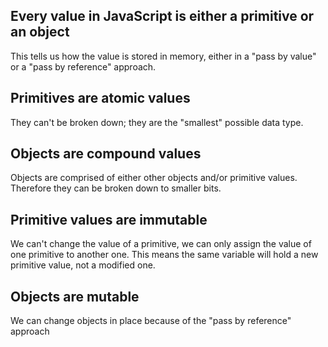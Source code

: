 ## Every value in JavaScript is either a primitive or an object

This tells us how the value is stored in memory, either in a "pass by value" or a "pass by reference" approach.

## Primitives are atomic values

They can't be broken down; they are the "smallest" possible data type.

## Objects are compound values

Objects are comprised of either other objects and/or primitive values. Therefore they can be broken down to smaller bits.

## Primitive values are immutable

We can't change the value of a primitive, we can only assign the value of one primitive to another one. This means the same variable will hold a new primitive value, not a modified one.

## Objects are mutable

We can change objects in place because of the "pass by reference" approach